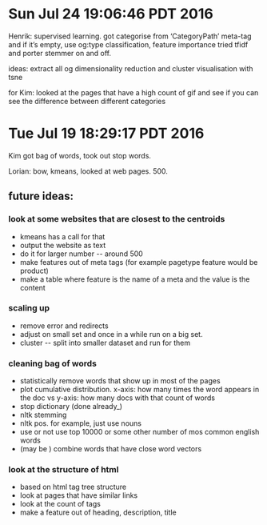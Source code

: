 
# Sun Jul 24 19:06:46 PDT 2016

Henrik:
supervised learning. got categorise  from ‘CategoryPath’ meta-tag and if it’s empty, use og:type
classification, feature importance
tried tfidf and porter stemmer on and off.



ideas:
extract all og
dimensionality reduction and cluster visualisation with tsne


for Kim:
looked at the pages that have a high count of gif and see if you can see the difference between different categories

# Tue Jul 19 18:29:17 PDT 2016


Kim got bag of words, took out stop words.

Lorian: bow, kmeans, looked at web pages. 500. 


## future ideas:

### look at some websites that are closest to the centroids 
- kmeans has a call for that
- output the website as text
- do it for larger number -- around 500
- make features out of meta tags (for example pagetype feature would be product)
- make a table where feature is the name of a meta and the value is the content

### scaling up 
- remove error and redirects
- adjust on small set and once in a while run on a big set.
- cluster -- split into smaller dataset and run for them

### cleaning bag of words
- statistically remove words that show up in most of the pages
- plot cumulative distribution. x-axis: how many times the word appears in the doc vs y-axis: how many docs with that count of words
- stop dictionary (done already_)
- nltk stemming
- nltk pos. for example, just use nouns 
- use or not use top 10000 or some other number of mos common english words
- (may be ) combine words that have close word vectors

### look at the structure of html
- based on html tag tree structure
- look at pages that have similar links
- look at the count of tags 
- make a feature out of heading, description, title 



